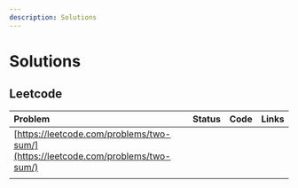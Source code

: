 ```yaml
---
description: Solutions
---
```


# Solutions

## **Leetcode**

| Problem | Status | Code | Links |
| :--- | :--- | :--- | :--- |
| [https://leetcode.com/problems/two-sum/](https://leetcode.com/problems/two-sum/) |  |  |  |
|  |  |  |  |

